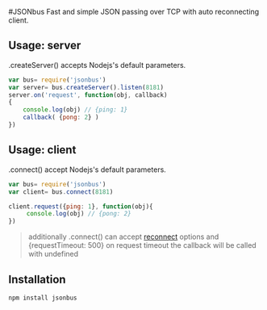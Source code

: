 #JSONbus
Fast and simple JSON passing over TCP with auto reconnecting client.

## Usage: server
.createServer() accepts Nodejs's default parameters.
```js
var bus= require('jsonbus')
var server= bus.createServer().listen(8181)
server.on('request', function(obj, callback)
{
	console.log(obj) // {ping: 1}
	callback( {pong: 2} )
})
```
## Usage: client
.connect() accept Nodejs's default parameters.
```js
var bus= require('jsonbus')
var client= bus.connect(8181)

client.request({ping: 1}, function(obj){
	 console.log(obj) // {pong: 2}
})
```
> additionally .connect() can accept [reconnect](https://github.com/davidSky/node-net-socket-reconnect) options and {requestTimeout: 500}
> on request timeout the callback will be called with undefined

## Installation
```
npm install jsonbus
```





